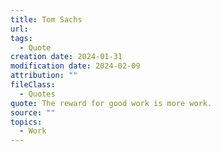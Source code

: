 ```yaml
---
title: Tom Sachs
url: 
tags:
  - Quote
creation date: 2024-01-31
modification date: 2024-02-09
attribution: ""
fileClass:
  - Quotes
quote: The reward for good work is more work.
source: ""
topics:
  - Work
---
```

